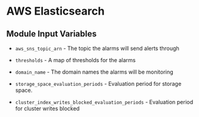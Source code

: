 # AWS Elasticsearch

## Module Input Variables

- `aws_sns_topic_arn` - The topic the alarms will send alerts through

- `thresholds` - A map of thresholds for the alarms

- `domain_name` - The domain names the alarms will be monitoring

- `storage_space_evaluation_periods` - Evaluation period for storage space.

- `cluster_index_writes_blocked_evaluation_periods` - Evaluation period for cluster writes blocked
